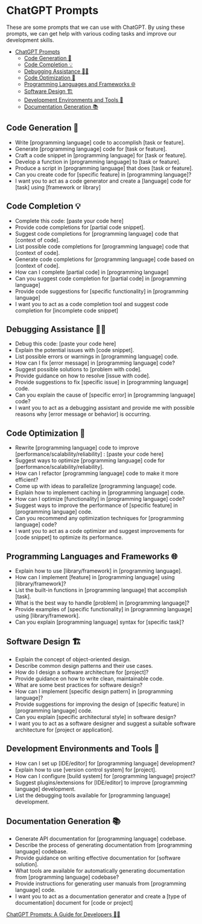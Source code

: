 # ChatGPT Prompts

These are some prompts that we can use with ChatGPT. By using these prompts, we can get help with various coding tasks and improve our development skills.

- [ChatGPT Prompts](#chatgpt-prompts)
  - [Code Generation 📝](#code-generation-)
  - [Code Completion 💡](#code-completion-)
  - [Debugging Assistance 🧑‍🔧](#debugging-assistance-)
  - [Code Optimization 🚀](#code-optimization-)
  - [Programming Languages and Frameworks 🌐](#programming-languages-and-frameworks-)
  - [Software Design 🏗️](#software-design-️)
  - [Development Environments and Tools 🔧](#development-environments-and-tools-)
  - [Documentation Generation 📚](#documentation-generation-)

## Code Generation 📝

- Write [programming language] code to accomplish [task or feature].
- Generate [programming language] code for [task or feature].
- Craft a code snippet in [programming language] for [task or feature].
- Develop a function in [programming language] to [task or feature].
- Produce a script in [programming language] that does [task or feature].
- Can you create code for [specific feature] in [programming language]?
- I want you to act as a code generator and create a [language] code for [task] using [framework or library]

## Code Completion 💡

- Complete this code: [paste your code here]
- Provide code completions for [partial code snippet].
- Suggest code completions for [programming language] code that [context of code].
- List possible code completions for [programming language] code that [context of code].
- Generate code completions for [programming language] code based on [context of code].
- How can I complete [partial code] in [programming language]
- Can you suggest code completion for [partial code] in [programming language]
- Provide code suggestions for [specific functionality] in [programming language]
- I want you to act as a code completion tool and suggest code completion for [incomplete code snippet]

## Debugging Assistance 🧑‍🔧

- Debug this code: [paste your code here]
- Explain the potential issues with [code snippet].
- List possible errors or warnings in [programming language] code.
- How can I fix [error message] in [programming language] code?
- Suggest possible solutions to [problem with code].
- Provide guidance on how to resolve [issue with code].
- Provide suggestions to fix [specific issue] in [programming language] code.
- Can you explain the cause of [specific error] in [programming language] code?
- I want you to act as a debugging assistant and provide me with possible reasons why [error message or behavior] is occurring.

## Code Optimization 🚀

- Rewrite [programming language] code to improve [performance/scalability/reliability] : [paste your code here]
- Suggest ways to optimize [programming language] code for [performance/scalability/reliability].
- How can I refactor [programming language] code to make it more efficient?
- Come up with ideas to parallelize [programming language] code.
- Explain how to implement caching in [programming language] code.
- How can I optimize [functionality] in [programming language] code?
- Suggest ways to improve the performance of [specific feature] in [programming language] code.
- Can you recommend any optimization techniques for [programming language] code?
- I want you to act as a code optimizer and suggest improvements for [code snippet] to optimize its performance.

## Programming Languages and Frameworks 🌐

- Explain how to use [library/framework] in [programming language].
- How can I implement [feature] in [programming language] using [library/framework]?
- List the built-in functions in [programming language] that accomplish [task].
- What is the best way to handle [problem] in [programming language]?
- Provide examples of [specific functionality] in [programming language] using [library/framework].
- Can you explain [programming language] syntax for [specific task]?

## Software Design 🏗️

- Explain the concept of object-oriented design.
- Describe common design patterns and their use cases.
- How do I design a software architecture for [project]?
- Provide guidance on how to write clean, maintainable code.
- What are some best practices for software design?
- How can I implement [specific design pattern] in [programming language]?
- Provide suggestions for improving the design of [specific feature] in [programming language] code.
- Can you explain [specific architectural style] in software design?
- I want you to act as a software designer and suggest a suitable software architecture for [project or application].

## Development Environments and Tools 🔧

- How can I set up [IDE/editor] for [programming language] development?
- Explain how to use [version control system] for [project].
- How can I configure [build system] for [programming language] project?
- Suggest plugins/extensions for [IDE/editor] to improve [programming language] development.
- List the debugging tools available for [programming language] development.

## Documentation Generation 📚

- Generate API documentation for [programming language] codebase.
- Describe the process of generating documentation from [programming language] codebase.
- Provide guidance on writing effective documentation for [software solution].
- What tools are available for automatically generating documentation from [programming language] codebase?
- Provide instructions for generating user manuals from [programming language] code.
- I want you to act as a documentation generator and create a [type of documentation] document for [code or project]

[ChatGPT Prompts: A Guide for Developers 🧑‍💻](https://medium.com/@kanani-nirav/chatgpt-prompts-a-guide-for-developers-367178e83573)

